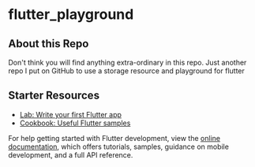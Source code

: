 # flutter_playground

## About this Repo

Don't think you will find anything extra-ordinary in this repo. Just another repo I put on GitHub to use a storage resource and playground for flutter




## Starter Resources


- [Lab: Write your first Flutter app](https://docs.flutter.dev/get-started/codelab)
- [Cookbook: Useful Flutter samples](https://docs.flutter.dev/cookbook)

For help getting started with Flutter development, view the
[online documentation](https://docs.flutter.dev/), which offers tutorials,
samples, guidance on mobile development, and a full API reference.
